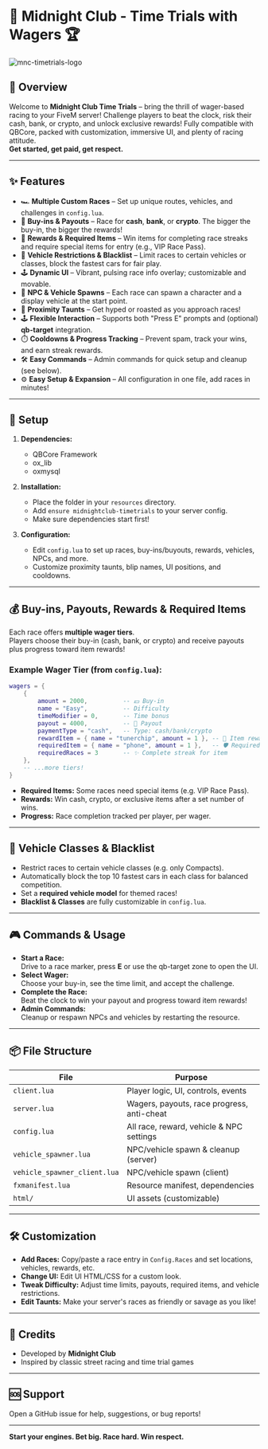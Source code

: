 # 🏁 Midnight Club - Time Trials with Wagers 🏆
![mnc-timetrials-logo](https://github.com/user-attachments/assets/a81ce027-10fd-4325-a813-0b12a847dd35)
## 🚦 Overview

Welcome to **Midnight Club Time Trials** – bring the thrill of wager-based racing to your FiveM server! Challenge players to beat the clock, risk their cash, bank, or crypto, and unlock exclusive rewards! Fully compatible with QBCore, packed with customization, immersive UI, and plenty of racing attitude.  
**Get started, get paid, get respect.**

---

## ✨ Features

- 🏎️ **Multiple Custom Races** – Set up unique routes, vehicles, and challenges in `config.lua`.
- 💸 **Buy-ins & Payouts** – Race for **cash**, **bank**, or **crypto**. The bigger the buy-in, the bigger the rewards!
- 🎁 **Rewards & Required Items** – Win items for completing race streaks and require special items for entry (e.g., VIP Race Pass).
- 🚫 **Vehicle Restrictions & Blacklist** – Limit races to certain vehicles or classes, block the fastest cars for fair play.
- 🕹️ **Dynamic UI** – Vibrant, pulsing race info overlay; customizable and movable.
- 👤 **NPC & Vehicle Spawns** – Each race can spawn a character and a display vehicle at the start point.
- 🔔 **Proximity Taunts** – Get hyped or roasted as you approach races!
- 🕹️ **Flexible Interaction** – Supports both "Press E" prompts and (optional) **qb-target** integration.
- ⏱️ **Cooldowns & Progress Tracking** – Prevent spam, track your wins, and earn streak rewards.
- 🛠️ **Easy Commands** – Admin commands for quick setup and cleanup (see below).
- ⚙️ **Easy Setup & Expansion** – All configuration in one file, add races in minutes!

---

## 📝 Setup

1. **Dependencies:**  
   - QBCore Framework  
   - ox_lib  
   - oxmysql

2. **Installation:**  
   - Place the folder in your `resources` directory.  
   - Add `ensure midnightclub-timetrials` to your server config.  
   - Make sure dependencies start first!

3. **Configuration:**  
   - Edit `config.lua` to set up races, buy-ins/buyouts, rewards, vehicles, NPCs, and more.
   - Customize proximity taunts, blip names, UI positions, and cooldowns.

---

## 💰 Buy-ins, Payouts, Rewards & Required Items

Each race offers **multiple wager tiers**.  
Players choose their buy-in (cash, bank, or crypto) and receive payouts plus progress toward item rewards!

### Example Wager Tier (from `config.lua`):

```lua
wagers = {
    {
        amount = 2000,          -- 💵 Buy-in
        name = "Easy",          -- Difficulty
        timeModifier = 0,       -- Time bonus
        payout = 4000,          -- 🤑 Payout
        paymentType = "cash",   -- Type: cash/bank/crypto
        rewardItem = { name = "tunerchip", amount = 1 }, -- 🎁 Item reward
        requiredItem = { name = "phone", amount = 1 },   -- 🛡️ Required to enter
        requiredRaces = 3       -- ✨ Complete streak for item
    },
    -- ...more tiers!
}
```

- **Required Items:** Some races need special items (e.g. VIP Race Pass).
- **Rewards:** Win cash, crypto, or exclusive items after a set number of wins.
- **Progress:** Race completion tracked per player, per wager.

---

## 🚗 Vehicle Classes & Blacklist

- Restrict races to certain vehicle classes (e.g. only Compacts).
- Automatically block the top 10 fastest cars in each class for balanced competition.
- Set a **required vehicle model** for themed races!
- **Blacklist & Classes** are fully customizable in `config.lua`.

---

## 🎮 Commands & Usage

- **Start a Race:**  
  Drive to a race marker, press **E** or use the qb-target zone to open the UI.
- **Select Wager:**  
  Choose your buy-in, see the time limit, and accept the challenge.
- **Complete the Race:**  
  Beat the clock to win your payout and progress toward item rewards!
- **Admin Commands:**  
  Cleanup or respawn NPCs and vehicles by restarting the resource.

---

## 📦 File Structure

| File                      | Purpose                                      |
|---------------------------|----------------------------------------------|
| `client.lua`              | Player logic, UI, controls, events           |
| `server.lua`              | Wagers, payouts, race progress, anti-cheat   |
| `config.lua`              | All race, reward, vehicle & NPC settings     |
| `vehicle_spawner.lua`     | NPC/vehicle spawn & cleanup (server)         |
| `vehicle_spawner_client.lua` | NPC/vehicle spawn (client)                |
| `fxmanifest.lua`          | Resource manifest, dependencies              |
| `html/`                   | UI assets (customizable)                     |

---

## 🛠️ Customization

- **Add Races:** Copy/paste a race entry in `Config.Races` and set locations, vehicles, rewards, etc.
- **Change UI:** Edit UI HTML/CSS for a custom look.
- **Tweak Difficulty:** Adjust time limits, payouts, required items, and vehicle restrictions.
- **Edit Taunts:** Make your server's races as friendly or savage as you like!

---

## 🙏 Credits

- Developed by **Midnight Club**
- Inspired by classic street racing and time trial games

---

## 🆘 Support

Open a GitHub issue for help, suggestions, or bug reports!

---

**Start your engines. Bet big. Race hard. Win respect.**

